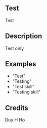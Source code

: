 ## Test
Test

## Description
Test only

## Examples
 - "Test"
 - "Testing"
 - "Test skill"
 - "Testing skill"


## Credits
Duy H Ho


